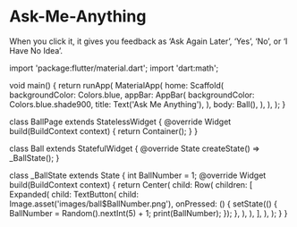 # Ask-Me-Anything

When you click it, it gives you feedback as ‘Ask Again Later’, ‘Yes’, ‘No’, or ‘I Have No Idea’.

import 'package:flutter/material.dart';
import 'dart:math';

void main() {
  return runApp(
    MaterialApp(
      home: Scaffold(
        backgroundColor: Colors.blue,
        appBar: AppBar(
          backgroundColor: Colors.blue.shade900,
          title: Text('Ask Me Anything'),
        ),
        body: Ball(),
      ),
    ),
  );
}

class BallPage extends StatelessWidget {
  @override
  Widget build(BuildContext context) {
    return Container();
  }
}

class Ball extends StatefulWidget {
  @override
  State<Ball> createState() => _BallState();
}

class _BallState extends State<Ball> {
  int BallNumber = 1;
  @override
  Widget build(BuildContext context) {
    return Center(
      child: Row(
        children: <Widget>[
          Expanded(
            child: TextButton(
              child: Image.asset('images/ball$BallNumber.png'),
              onPressed: () {
                setState(() {
                  BallNumber = Random().nextInt(5) + 1;
                  print(BallNumber);
                });
              },
            ),
          ),
        ],
      ),
    );
  }
}
